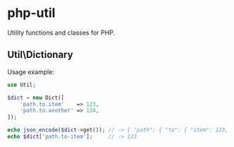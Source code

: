 php-util
========

Utility functions and classes for PHP.

Util\Dictionary
---------------

Usage example:

```php
use Util;

$dict = new Dict([
	'path.to.item'    => 123,
	'path.to.another' => 124,
]);

echo json_encode($dict->get()); // -> { "path": { "to": { "item": 123, "another": "124 "}}}
echo $dict['path.to-item'];     // -> 123

```

